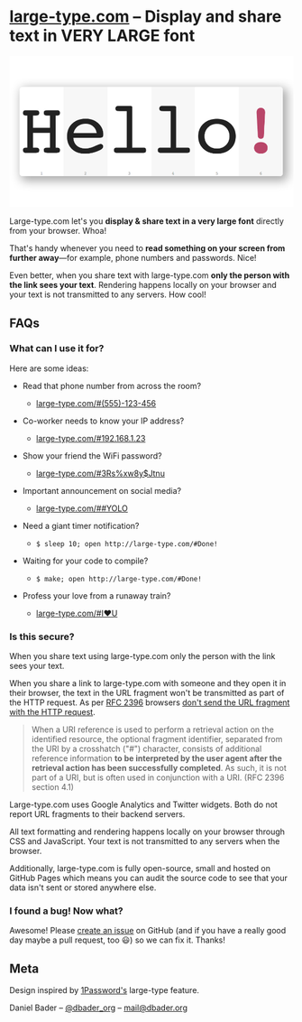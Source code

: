 # [large-type.com](http://large-type.com) – Display and share text in VERY LARGE font

![](twitter-card.png)

Large-type.com let's you **display & share text in a very large font** directly from your browser. Whoa!

That's handy whenever you need to **read something on your screen from further away**—for example, phone numbers and passwords. Nice!

Even better, when you share text with large-type.com **only the person with the link sees your text**. Rendering happens locally on your browser and your text is not transmitted to any servers. How cool!

## FAQs

### What can I use it for?
Here are some ideas:

* Read that phone number from across the room?
    * [large-type.com/#(555)-123-456](http://large-type.com/#(555)-123-456)

* Co-worker needs to know your IP address?
    * [large-type.com/#192.168.1.23](http://large-type.com/#192.168.1.23)

* Show your friend the WiFi password?
    * [large-type.com/#3Rs%xw8y$Jtnu](http://large-type.com/#3Rs%25xw8y%24Jtnu)

* Important announcement on social media?
    * [large-type.com/##YOLO](http://large-type.com/#%23YOLO)

* Need a giant timer notification?
    * `$ sleep 10; open http://large-type.com/#Done!`

* Waiting for your code to compile?
    * `$ make; open http://large-type.com/#Done!`

* Profess your love from a runaway train?
    * [large-type.com/#I❤U](http://large-type.com/#I❤U)

### Is this secure?
When you share text using large-type.com only the person with the link sees your text.

When you share a link to large-type.com with someone and they open it in their browser, the text in the URL fragment won't be transmitted as part of the HTTP request. As per [RFC 2396](https://tools.ietf.org/html/rfc2396#section-4) browsers [don't send the URL fragment with the HTTP request](https://stackoverflow.com/questions/317760/how-to-get-url-hash-from-server-side).

> When a URI reference is used to perform a retrieval action on the identified resource, the optional fragment identifier, separated from the URI by a crosshatch ("#") character, consists of additional reference information **to be interpreted by the user agent after the retrieval action has been successfully completed**. As such, it is not part of a URI, but is often used in conjunction with a URI. (RFC 2396 section 4.1)

Large-type.com uses Google Analytics and Twitter widgets. Both do not report URL fragments to their backend servers.

All text formatting and rendering happens locally on your browser through CSS and JavaScript. Your text is not transmitted to any servers when the browser.

Additionally, large-type.com is fully open-source, small and hosted on GitHub Pages which means you can audit the source code to see that your data isn't sent or stored anywhere else.

### I found a bug! Now what?
Awesome! Please [create an issue](https://github.com/dbader/large-type.com/issues) on GitHub (and if you have a really good day maybe a pull request, too 😃) so we can fix it. Thanks!

## Meta
Design inspired by [1Password's](https://agilebits.com/onepassword) large-type feature.

Daniel Bader – [@dbader_org](https://twitter.com/dbader_org) – mail@dbader.org
